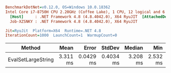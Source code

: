 ``` ini

BenchmarkDotNet=v0.12.0, OS=Windows 10.0.18362
Intel Core i7-8750H CPU 2.20GHz (Coffee Lake), 1 CPU, 12 logical and 6 physical cores
  [Host]     : .NET Framework 4.8 (4.8.4042.0), X64 RyuJIT  [AttachedDebugger]
  Job-XZSNKY : .NET Framework 4.8 (4.8.4042.0), X64 RyuJIT

Jit=RyuJit  Platform=X64  Runtime=.NET 4.8  
IterationCount=1000  LaunchCount=1  WarmupCount=0  

```
|             Method |     Mean |     Error |    StdDev |   Median |      Min |      Max |
|------------------- |---------:|----------:|----------:|---------:|---------:|---------:|
| EvalSetLargeString | 3.311 ms | 0.0429 ms | 0.4034 ms | 3.208 ms | 2.532 ms | 4.531 ms |
